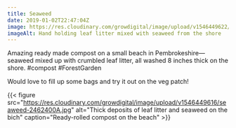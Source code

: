 ```yaml
---
title: Seaweed
date: 2019-01-02T22:47:04Z
image: https://res.cloudinary.com/growdigital/image/upload/v1546449622/seaweed-59E7EA41.jpg
imageAlt: Hand holding leaf litter mixed with seaweed from the shore
---
```


Amazing ready made compost on a small beach in Pembrokeshire—seaweed mixed up with crumbled leaf litter, all washed 8 inches thick on the shore. #compost #ForestGarden

Would love to fill up some bags and try it out on the veg patch! 

{{< figure src="https://res.cloudinary.com/growdigital/image/upload/v1546449616/seaweed-2462400A.jpg" alt="Thick deposits of leaf litter and seaweed on the bich" caption="Ready-rolled compost on the beach" >}}
